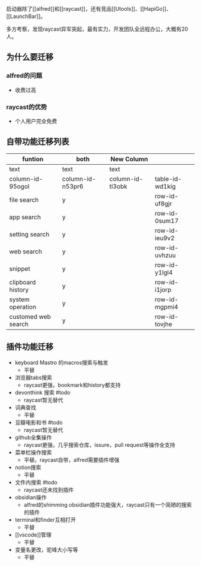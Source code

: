 
启动器除了[[alfred]]和[[raycast]]，还有竞品[[Utools]]、[[HapiGo]]、[[LaunchBar]]。

多方考察，发现raycast异军突起，最有实力，开发团队全远程办公，大概有20人。

## 为什么要迁移
### alfred的问题
- 收费过高
### raycast的优势
- 个人用户完全免费

## 自带功能迁移列表
| funtion             | both             | New Column       |                 |
| ------------------- | ---------------- | ---------------- | --------------- |
| text                | text             | text             |                 |
| column-id-95ogol    | column-id-n53pr6 | column-id-tl3obk | table-id-wd1kig |
| file search         | y                |                  | row-id-uf8gjr   |
| app search          | y                |                  | row-id-0sum17   |
| setting search      | y                |                  | row-id-ieu9v2   |
| web search          | y                |                  | row-id-uvhzuu   |
| snippet             | y                |                  | row-id-y1lgl4   |
| clipboard history   | y                |                  | row-id-i1jorp   |
| system operation    | y                |                  | row-id-mgpmi4   |
| customed web search | y                |                  | row-id-tovjhe   |

## 插件功能迁移
- keyboard Mastro 的macros搜索与触发
	- 平替
- 浏览器tabs搜索
	- raycast更强，bookmark和history都支持
- devonthink 搜索 #todo 
	- raycast暂无替代
- 词典查找
	- 平替
- 豆瓣电影和书 #todo 
	- raycast暂无替代
- github全集操作
	- raycast更强，几乎搜索仓库，issure，pull request等操作全支持
- 菜单栏操作搜索
	- 平替。raycast自带，alfred需要插件增强
- notion搜索
	- 平替
- 文件内搜索 #todo 
	- raycast还未找到插件
- obsidian操作
	- alfred的shimming obsidian插件功能强大，raycast只有一个简陋的搜索的插件
- terminal和finder互相打开
	- 平替
- [[vscode]]管理
	- 平替
- 变量名更改，驼峰大小写等
	- 平替